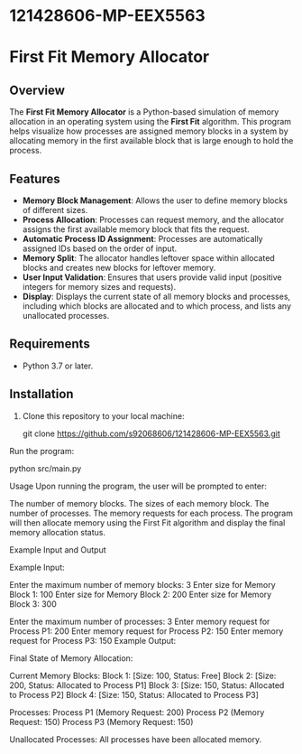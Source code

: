 # 121428606-MP-EEX5563

# First Fit Memory Allocator

## Overview
The **First Fit Memory Allocator** is a Python-based simulation of memory allocation in an operating system using the **First Fit** algorithm. This program helps visualize how processes are assigned memory blocks in a system by allocating memory in the first available block that is large enough to hold the process.

## Features
- **Memory Block Management**: Allows the user to define memory blocks of different sizes.
- **Process Allocation**: Processes can request memory, and the allocator assigns the first available memory block that fits the request.
- **Automatic Process ID Assignment**: Processes are automatically assigned IDs based on the order of input.
- **Memory Split**: The allocator handles leftover space within allocated blocks and creates new blocks for leftover memory.
- **User Input Validation**: Ensures that users provide valid input (positive integers for memory sizes and requests).
- **Display**: Displays the current state of all memory blocks and processes, including which blocks are allocated and to which process, and lists any unallocated processes.

## Requirements
- Python 3.7 or later.

## Installation

1. Clone this repository to your local machine:
   
   git clone https://github.com/s92068606/121428606-MP-EEX5563.git

Run the program:

python src/main.py

Usage
Upon running the program, the user will be prompted to enter:

The number of memory blocks.
The sizes of each memory block.
The number of processes.
The memory requests for each process.
The program will then allocate memory using the First Fit algorithm and display the final memory allocation status.

Example Input and Output

Example Input:

Enter the maximum number of memory blocks: 3
Enter size for Memory Block 1: 100
Enter size for Memory Block 2: 200
Enter size for Memory Block 3: 300

Enter the maximum number of processes: 3
Enter memory request for Process P1: 200
Enter memory request for Process P2: 150
Enter memory request for Process P3: 150
Example Output:

Final State of Memory Allocation:

Current Memory Blocks:
Block 1: [Size: 100, Status: Free]
Block 2: [Size: 200, Status: Allocated to Process P1]
Block 3: [Size: 150, Status: Allocated to Process P2]
Block 4: [Size: 150, Status: Allocated to Process P3]

Processes:
Process P1 (Memory Request: 200)
Process P2 (Memory Request: 150)
Process P3 (Memory Request: 150)

Unallocated Processes:
All processes have been allocated memory.